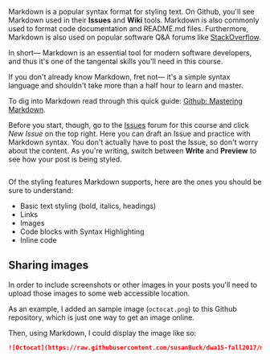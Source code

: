 Markdown is a popular syntax format for styling text. On Github, you'll see Markdown used in their **Issues** and **Wiki** tools. Markdown is also commonly used to format code documentation and README.md files. Furthermore, Markdown is also used on popular software Q&A forums like [StackOverflow](https://stackoverflow.com).

In short&mdash; Markdown is an essential tool for modern software developers, and thus it's one of the tangental skills you'll need in this course.

If you don't already know Markdown, fret not&mdash; it's a simple syntax language and shouldn't take more than a half hour to learn and master.

To dig into Markdown read through this quick guide: [Github: Mastering Markdown](https://guides.github.com/features/mastering-markdown).

Before you start, though, go to the [Issues](https://github.com/susanBuck/dwa15-fall2017/issues) forum for this course and click *New Issue* on the top right. Here you can draft an Issue and practice with Markdown syntax. You don't actually have to post the Issue, so don't worry about the content. As you're writing, switch between **Write** and **Preview** to see how your post is being styled.

<img src='http://making-the-internet.s3.amazonaws.com/dwa-markdown-write-and-preview@2x.png' style='max-width:px;' alt=''>

Of the styling features Markdown supports, here are the ones you should be sure to understand:

+ Basic text styling (bold, italics, headings)
+ Links
+ Images
+ Code blocks with Syntax Highlighting
+ Inline code


## Sharing images
In order to include screenshots or other images in your posts you'll need to upload those images to some web accessible location.

As an example, I added an sample image (`octocat.png`) to this Github repository, which is just one way to get an image online.

Then, using Markdown, I could display the image like so:

```md
![Octocat](https://raw.githubusercontent.com/susanBuck/dwa15-fall2017/master/octocat.png)
```
